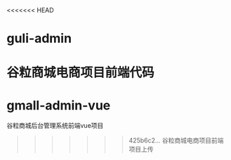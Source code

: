 <<<<<<< HEAD
# guli-admin
谷粒商城电商项目前端代码
=======
# gmall-admin-vue
谷粒商城后台管理系统前端vue项目
>>>>>>> 425b6c2... 谷粒商城电商项目前端项目上传
